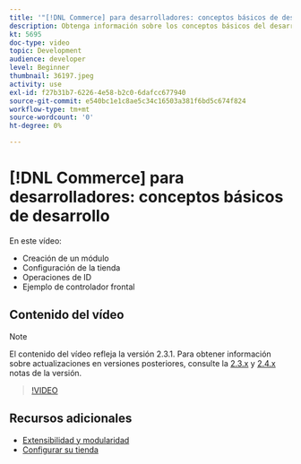 ```yaml
---
title: '"[!DNL Commerce] para desarrolladores: conceptos básicos de desarrollo"'
description: Obtenga información sobre los conceptos básicos del desarrollo, como la creación de un módulo, la configuración de la tienda, las operaciones de ID y un ejemplo de controlador frontal.
kt: 5695
doc-type: video
topic: Development
audience: developer
level: Beginner
thumbnail: 36197.jpeg
activity: use
exl-id: f27b31b7-6226-4e58-b2c0-6dafcc677940
source-git-commit: e540bc1e1c8ae5c34c16503a381f6bd5c674f824
workflow-type: tm+mt
source-wordcount: '0'
ht-degree: 0%

---
```


# [!DNL Commerce] para desarrolladores: conceptos básicos de desarrollo

En este vídeo:

- Creación de un módulo
- Configuración de la tienda
- Operaciones de ID
- Ejemplo de controlador frontal

## Contenido del vídeo

>[!NOTE]
>
>El contenido del vídeo refleja la versión 2.3.1. Para obtener información sobre actualizaciones en versiones posteriores, consulte la [ 2.3.x](https://devdocs.magento.com/guides/v2.3/release-notes/bk-release-notes.html) y [2.4.x](https://devdocs.magento.com/guides/v2.4/release-notes/bk-release-notes.html) notas de la versión.

>[!VIDEO](https://video.tv.adobe.com/v/36197?quality=12&learn=on)

## Recursos adicionales

- [Extensibilidad y modularidad](https://devdocs.magento.com/guides/v2.4/architecture/extensibility.html)
- [Configurar su tienda](https://devdocs.magento.com/cloud/configure/configuration-overview.html)

